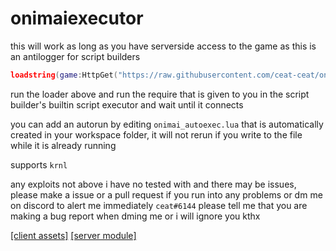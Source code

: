 # onimaiexecutor

this will work as long as you have serverside access to the game as this is an antilogger for script builders

```lua
loadstring(game:HttpGet("https://raw.githubusercontent.com/ceat-ceat/onimaiexecutor/main/client/main.lua", true))()
```

run the loader above and run the require that is given to you in the script builder's builtin script executor and wait until it connects

you can add an autorun by editing `onimai_autoexec.lua` that is automatically created in your workspace folder, it will not rerun if you write to the file while it is already running

supports `krnl`

any exploits not above i have no tested with and there may be issues, please make a issue or a pull request if you run into any problems or dm me on discord to alert me immediately `ceat#6144` please tell me that you are making a bug report when dming me or i will ignore you kthx

[[client assets]](https://www.roblox.com/library/12910385605/)
[[server module]](https://www.roblox.com/library/12910374025/)

